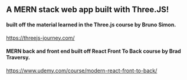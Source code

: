 
## A MERN stack web app built with Three.JS!

#### built off the material learned in the Three.js course by Bruno Simon.

https://threejs-journey.com/

#### MERN back and front end built off React Front To Back course by Brad Traversy.

https://www.udemy.com/course/modern-react-front-to-back/

####
